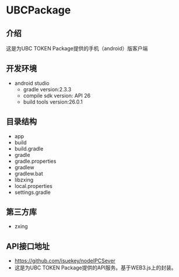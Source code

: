 # UBCPackage

## 介绍

这是为UBC TOKEN Package提供的手机（android）版客户端

## 开发环境

* android studio
    *  gradle version:2.3.3
    *  compile sdk version: API 26
    *  build tools version:26.0.1

## 目录结构
* app
* build
* build.gradle
* gradle
* gradle.properties
* gradlew
* gradlew.bat
* libzxing
* local.properties
* settings.gradle

## 第三方库

* zxing 

## API接口地址
* https://github.com/isuekey/nodeIPCSever
* 这是为UBC TOKEN Package提供的API服务。基于WEB3.js上的封装。
